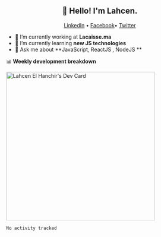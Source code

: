 

<h2 align="center">👋 Hello! I'm Lahcen.</h2>
<p align="center">
  <a href="https://www.linkedin.com/in/lahcen-el-hanchir">LinkedIn</a> •
  <a href="https://web.facebook.com/lahcen000lh/">Facebook</a>•
   <a href="https://twitter.com/lahcenLH2">Twitter</a>
</p>


- 🔭 I’m currently working at **Lacaisse.ma**
- 🌱 I’m currently learning **new JS technologies**
- 💬 Ask me about **JavaScript, ReactJS , NodeJS **



📊 **Weekly development breakdown**
<!--START_SECTION:waka-->


<a href="https://app.daily.dev/lahcen_lh"><img src="https://api.daily.dev/devcards/fcc2d2a7902a42fa9e489fcc15ac8ecc.png?r=op0" width="400" alt="Lahcen El Hanchir's Dev Card"/></a>


```text
No activity tracked
```

<!--END_SECTION:waka-->
